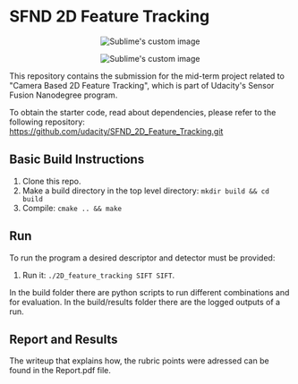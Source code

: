 # SFND 2D Feature Tracking

<p align="center">
  <img src="https://github.com/danny-bit/udacity_sensorfusion/assets/59084863/84241a5b-7e0a-498c-a1d9-7793edb71ecc" alt="Sublime's custom image"/>
</p>
<p align="center">
  <img src="https://github.com/danny-bit/udacity_sensorfusion/assets/59084863/38f60253-25ac-4743-8f6a-1b37a68d170d" alt="Sublime's custom image"/>
</p>

This repository contains the submission for the mid-term project related to "Camera Based 2D Feature Tracking", which is part of Udacity's Sensor Fusion Nanodegree program.

To obtain the starter code, read about dependencies, please refer to the following repository: https://github.com/udacity/SFND_2D_Feature_Tracking.git

## Basic Build Instructions

1. Clone this repo.
2. Make a build directory in the top level directory: `mkdir build && cd build`
3. Compile: `cmake .. && make`

## Run

To run the program a desired descriptor and detector must be provided:

1. Run it: `./2D_feature_tracking SIFT SIFT`.

In the build folder there are python scripts to run different combinations and for evaluation.
In the build/results folder there are the logged outputs of a run.

## Report and Results

The writeup that explains how, the rubric points were adressed can be found in the Report.pdf file.



